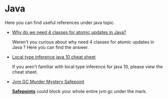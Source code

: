 # Java

Here you can find useful references under java topic.

- [Why do we need 4 classes for atomic updates in Java?](http://vmlens.com/articles/cp/4_atomic_updates/) 

  Weren't you curious about why need 4 classes for atomic updates in Java ? Here you can find the answer.

- [Local type inference java 10 cheat sheet](https://snyk.io/blog/local-type-inference-java-cheat-sheet/)

  If you aren't familiar with local type inference for java 10, please view the cheat sheet.

- [Jvm GC Murder Mystery Safepoint](https://medium.com/ai-build-techblog/jvm-garbage-collector-murder-mystery-1b6a4aec5117)

  [**Safepoints**](http://blog.ragozin.info/2012/10/safepoints-in-hotspot-jvm.html) could block your whole entire jvm gc under the mark.



